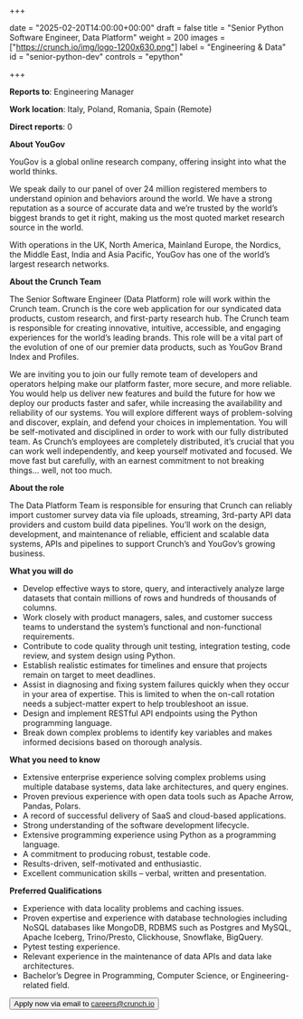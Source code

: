 +++

date = "2025-02-20T14:00:00+00:00"
draft = false
title = "Senior Python Software Engineer, Data Platform"
weight = 200
images = ["https://crunch.io/img/logo-1200x630.png"]
label = "Engineering & Data"
id = "senior-python-dev"
controls = "epython"

+++

**Reports to**: Engineering Manager

**Work location**: Italy, Poland, Romania, Spain (Remote)

**Direct reports**: 0

**About YouGov**

YouGov is a global online research company, offering insight into what the world thinks.

We speak daily to our panel of over 24 million registered members to understand opinion and behaviors around the world. We have a strong reputation as a source of accurate data and we’re trusted by the world’s biggest brands to get it right, making us the most quoted market research source in the world.

With operations in the UK, North America, Mainland Europe, the Nordics, the Middle East, India and Asia Pacific, YouGov has one of the world’s largest research networks.

**About the Crunch Team**

The Senior Software Engineer (Data Platform) role will work within the Crunch team. Crunch is the core web application for our syndicated data products, custom research, and first-party research hub. The Crunch team is responsible for creating innovative, intuitive, accessible, and engaging experiences for the world’s leading brands. This role will be a vital part of the evolution of one of our premier data products, such as YouGov Brand Index and Profiles.

We are inviting you to join our fully remote team of developers and operators helping make our platform faster, more secure, and more reliable. You would help us deliver new features and build the future for how we deploy our products faster and safer, while increasing the availability and reliability of our systems. You will explore different ways of problem-solving and discover, explain, and defend your choices in implementation. You will be self-motivated and disciplined in order to work with our fully distributed team. As Crunch’s employees are completely distributed, it’s crucial that you can work well independently, and keep yourself motivated and focused. We move fast but carefully, with an earnest commitment to not breaking things… well, not too much.

**About the role**

The Data Platform Team is responsible for ensuring that Crunch can reliably import customer survey data via file uploads, streaming, 3rd-party API data providers and custom build data pipelines. You’ll work on the design, development, and maintenance of reliable, efficient and scalable data systems, APIs and pipelines to support Crunch’s and YouGov’s growing business.

**What you will do**

- Develop effective ways to store, query, and interactively analyze large datasets that contain millions of rows and hundreds of thousands of columns.
- Work closely with product managers, sales, and customer success teams to understand the system’s functional and non-functional requirements.
- Contribute to code quality through unit testing, integration testing, code review, and system design using Python.
- Establish realistic estimates for timelines and ensure that projects remain on target to meet deadlines.
- Assist in diagnosing and fixing system failures quickly when they occur in your area of expertise. This is limited to when the on-call rotation needs a subject-matter expert to help troubleshoot an issue.
- Design and implement RESTful API endpoints using the Python programming language.
- Break down complex problems to identify key variables and makes informed decisions based on thorough analysis.

**What you need to know**

- Extensive enterprise experience solving complex problems using multiple database systems, data lake architectures, and query engines.
- Proven previous experience with open data tools such as Apache Arrow, Pandas, Polars.
- A record of successful delivery of SaaS and cloud-based applications.
- Strong understanding of the software development lifecycle.
- Extensive programming experience using Python as a programming language.
- A commitment to producing robust, testable code.
- Results-driven, self-motivated and enthusiastic.
- Excellent communication skills – verbal, written and presentation.

**Preferred Qualifications**

- Experience with data locality problems and caching issues.
- Proven expertise and experience with database technologies including NoSQL databases like MongoDB, RDBMS such as Postgres and MySQL, Apache Iceberg, Trino/Presto, Clickhouse, Snowflake, BigQuery.
- Pytest testing experience.
- Relevant experience in the maintenance of data APIs and data lake architectures.
- Bachelor’s Degree in Programming, Computer Science, or Engineering-related field.

[//]: # (<button class="btn btn-success" onclick="location.href='https://jobs.smartrecruiters.com/oneclick-ui/company/YouGov1/publication/500ebd66-7004-4592-9c7d-24bbaa1f9258?dcr_id=DCRA1';">Apply now</button>)
<button class="btn btn-success" onclick="location.href='mailto:careers@crunch.io';">Apply now via email to careers@crunch.io</button>
